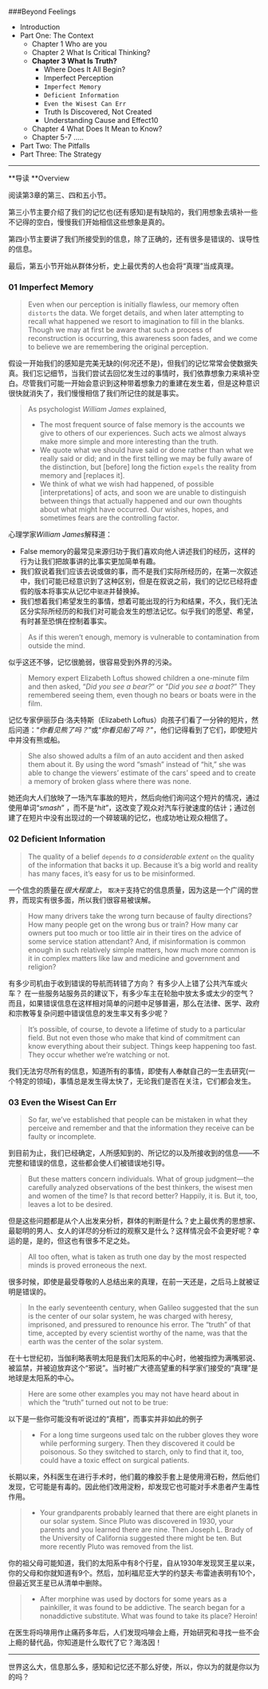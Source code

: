 ###Beyond Feelings

- Introduction
- Part One: The Context
  - Chapter 1 Who are you
  - Chapter 2 What Is Critical Thinking?
  - **Chapter 3 What Is Truth?**
    - Where Does It All Begin?
    - Imperfect Perception
    * `Imperfect Memory`
    * `Deficient Information`
    * `Even the Wisest Can Err`
    - Truth Is Discovered, Not Created
    - Understanding Cause and Effect10
  - Chapter 4 What Does It Mean to Know?
  - Chapter 5-7 .....
- Part Two: The Pitfalls
- Part Three: The Strategy

---
**导读 **Overview 

阅读第3章的第三、四和五小节。

第三小节主要介绍了我们的记忆也(还有感知)是有缺陷的，我们用想象去填补一些不记得的空白，慢慢我们开始相信这些想象是真的。

第四小节主要讲了我们所接受到的信息，除了正确的，还有很多是错误的、误导性的信息。

最后，第五小节开始从群体分析，史上最优秀的人也会将“真理”当成真理。

### 01 Imperfect Memory

> Even when our perception is initially flawless, our memory often `distorts` the data. We forget details, and when later attempting to recall what happened we resort to imagination to fill in the blanks. Though we may at first be aware that such a process of reconstruction is occurring, this awareness soon fades, and we come to believe we are remembering the original perception.

假设一开始我们的感知是完美无缺的(何况还不是)，但我们的记忆常常会使数据失真。我们忘记细节，当我们尝试去回忆发生过的事情时，我们依靠想象力来填补空白。尽管我们可能一开始会意识到这种带着想象力的重建在发生着，但是这种意识很快就消失了，我们慢慢相信了我们所记住的就是事实。

> As psychologist *William James* explained,
>
> - The most frequent source of false memory is the accounts we give to others of our experiences. Such acts we almost always make more simple and more interesting than the truth.
> - We quote what we should have said or done rather than what we really said or did; and in the first telling we may be fully aware of the distinction, but [before] long the fiction `expels` the reality from memory and [replaces it].
> - We think of what we wish had happened, of possible [interpretations] of acts, and soon we are unable to distinguish between things that actually happened and our own thoughts about what might have occurred. Our wishes, hopes, and sometimes fears are the controlling factor.

心理学家*William James*解释道：

- False memory的最常见来源归功于我们喜欢向他人讲述我们的经历，这样的行为让我们把故事讲的比事实更加简单有趣。
- 我们叙说着我们应该去说或做的事，而不是我们实际所经历的，在第一次叙述中，我们可能已经意识到了这种区别，但是在叙说之前，我们的记忆已经将虚假的版本将事实从记忆中`驱逐`并替换掉。
- 我们想着我们希望发生的事情，想着可能出现的行为和结果，不久，我们无法区分实际所经历的和我们对可能会发生的想法记忆。似乎我们的愿望、希望，有时甚至恐惧在控制着事实。

> As if this weren’t enough, memory is vulnerable to contamination from outside the mind.

似乎这还不够，记忆很脆弱，很容易受到外界的污染。

> Memory expert Elizabeth Loftus showed children a one-minute film and then asked, “*Did you see a bear?*” or “*Did you see a boat?*” They remembered seeing them, even though no bears or boats were in the film.

记忆专家伊丽莎白·洛夫特斯（Elizabeth Loftus）向孩子们看了一分钟的短片，然后问道：“*你看见熊了吗？*”或“*你看见船了吗？*”，他们记得看到了它们，即使短片中并没有熊或船。

> She also showed adults a film of an auto accident and then asked them about it. By using the word “smash” instead of “hit,” she was able to change the viewers’ estimate of the cars’ speed and to create a memory of broken glass where there was none.

她还向大人们放映了一场汽车事故的短片，然后向他们询问这个短片的情况，通过使用单词“*smash*” ，而不是“*hit*”，这改变了观众对汽车行驶速度的估计；通过创建了在短片中没有出现过的一个碎玻璃的记忆，也成功地让观众相信了。

### 02 Deficient Information

> The quality of a belief `depends` *to a considerable extent* `on` the quality of the information that backs it up. Because it’s a big world and reality has many faces, it’s easy for us to be misinformed.

一个信念的质量在*很大程度上*， `取决于`支持它的信息质量，因为这是一个广阔的世界，而现实有很多面，所以我们很容易被误解。

> How many drivers take the wrong turn because of faulty directions?
> How many people get on the wrong bus or train?
> How many car owners put too much or too little air in their tires on the advice of some service station attendant?
> And, if misinformation is common enough in such relatively simple matters, how much more common is it in complex matters like law and medicine and government and religion?

有多少司机由于收到错误的导航而转错了方向？
有多少人上错了公共汽车或火车？
在一些服务站服务员的建议下，有多少车主在轮胎中放太多或太少的空气？
而且，如果错误信息在这样相对简单的问题中足够普遍，那么在法律、医学、政府和宗教等复杂问题中错误信息的发生率又有多少呢？

> It’s possible, of course, to devote a lifetime of study to a particular field. But not even those who make that kind of commitment can know everything about their subject. Things keep happening too fast. They occur whether we’re watching or not.

我们无法穷尽所有的信息，知道所有的事情，即使有人奉献自己的一生去研究(一个特定的领域)，事情总是发生得太快了，无论我们是否在关注，它们都会发生。

### 03 Even the Wisest Can Err

> So far, we’ve established that people can be mistaken in what they perceive and remember and that the information they receive can be faulty or incomplete.

到目前为止，我们已经确定，人所感知到的、所记忆的以及所接收到的信息——不完整和错误的信息，这些都会使人们被错误地引导。

> But these matters concern individuals. What of group judgment—the carefully analyzed observations of the best thinkers, the wisest men and women of the time? Is that record better? Happily, it is. But it, too, leaves a lot to be desired.

但是这些问题都是从个人出发来分析，群体的判断是什么？史上最优秀的思想家、最聪明的男人、女人的详尽的分析过的观察又是什么？这样情况会不会更好呢？幸运的是，是的，但这也有很多不足之处。

> All too often, what is taken as truth one day by the most respected minds is proved erroneous the next.

很多时候，即使是最受尊敬的人总结出来的真理，在前一天还是，之后马上就被证明是错误的。

> In the early seventeenth century, when Galileo suggested that the sun is the center of our solar system, he was charged with heresy, imprisoned, and pressured to renounce his error. The “truth” of that time, accepted by every scientist worthy of the name, was that the earth was the center of the solar system.

在十七世纪初，当伽利略表明太阳是我们太阳系的中心时，他被指控为满嘴邪说、被监禁，并被迫放弃这个“邪说”。当时被广大德高望重的科学家们接受的“真理”是地球是太阳系的中心。

> Here are some other examples you may not have heard about in which the “truth” turned out not to be true:

以下是一些你可能没有听说过的“真相”，而事实并非如此的例子

> - For a long time surgeons used talc on the rubber gloves they wore while performing surgery. Then they discovered it could be poisonous. So they switched to starch, only to find that it, too, could have a toxic effect on surgical patients.

长期以来，外科医生在进行手术时，他们戴的橡胶手套上是使用滑石粉，然后他们发现，它可能是有毒的。因此他们改用淀粉，却发现它也可能对手术患者产生毒性作用。

> - Your grandparents probably learned that there are eight planets in our solar system. Since Pluto was discovered in 1930, your parents and you learned there are nine. Then Joseph L. Brady of the University of California suggested there might be ten.  But more recently Pluto was removed from the list.

你的祖父母可能知道，我们的太阳系中有8个行星，自从1930年发现冥王星以来，你的父母和你就知道有9个。然后，加利福尼亚大学的约瑟夫·布雷迪表明有10个，但最近冥王星已从清单中删除。

> - After morphine was used by doctors for some years as a painkiller, it was found to be addictive. The search began for a nonaddictive substitute. What was found to take its place? Heroin!

在医生将吗啡用作止痛药多年后，人们发现吗啡会上瘾，开始研究和寻找一些不会上瘾的替代品，你知道是什么取代了它？海洛因！

------

世界这么大，信息那么多，感知和记忆还不那么好使，所以，你以为的就是你以为的吗？